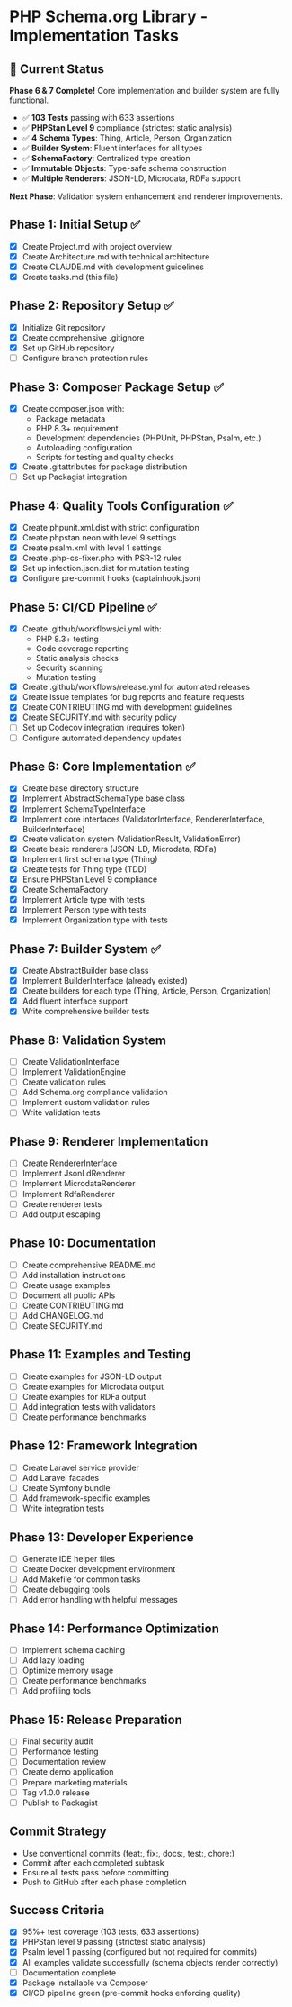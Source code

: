 # PHP Schema.org Library - Implementation Tasks

## 🚀 Current Status

**Phase 6 & 7 Complete!** Core implementation and builder system are fully functional.

- ✅ **103 Tests** passing with 633 assertions
- ✅ **PHPStan Level 9** compliance (strictest static analysis)
- ✅ **4 Schema Types**: Thing, Article, Person, Organization
- ✅ **Builder System**: Fluent interfaces for all types
- ✅ **SchemaFactory**: Centralized type creation
- ✅ **Immutable Objects**: Type-safe schema construction
- ✅ **Multiple Renderers**: JSON-LD, Microdata, RDFa support

**Next Phase**: Validation system enhancement and renderer improvements.

## Phase 1: Initial Setup ✅
- [x] Create Project.md with project overview
- [x] Create Architecture.md with technical architecture
- [x] Create CLAUDE.md with development guidelines
- [x] Create tasks.md (this file)

## Phase 2: Repository Setup ✅
- [x] Initialize Git repository
- [x] Create comprehensive .gitignore
- [x] Set up GitHub repository
- [ ] Configure branch protection rules

## Phase 3: Composer Package Setup ✅
- [x] Create composer.json with:
  - Package metadata
  - PHP 8.3+ requirement
  - Development dependencies (PHPUnit, PHPStan, Psalm, etc.)
  - Autoloading configuration
  - Scripts for testing and quality checks
- [x] Create .gitattributes for package distribution
- [ ] Set up Packagist integration

## Phase 4: Quality Tools Configuration ✅
- [x] Create phpunit.xml.dist with strict configuration
- [x] Create phpstan.neon with level 9 settings
- [x] Create psalm.xml with level 1 settings
- [x] Create .php-cs-fixer.php with PSR-12 rules
- [x] Set up infection.json.dist for mutation testing
- [x] Configure pre-commit hooks (captainhook.json)

## Phase 5: CI/CD Pipeline ✅
- [x] Create .github/workflows/ci.yml with:
  - PHP 8.3+ testing
  - Code coverage reporting
  - Static analysis checks
  - Security scanning
  - Mutation testing
- [x] Create .github/workflows/release.yml for automated releases
- [x] Create issue templates for bug reports and feature requests
- [x] Create CONTRIBUTING.md with development guidelines
- [x] Create SECURITY.md with security policy
- [ ] Set up Codecov integration (requires token)
- [ ] Configure automated dependency updates

## Phase 6: Core Implementation ✅
- [x] Create base directory structure
- [x] Implement AbstractSchemaType base class
- [x] Implement SchemaTypeInterface
- [x] Implement core interfaces (ValidatorInterface, RendererInterface, BuilderInterface)
- [x] Create validation system (ValidationResult, ValidationError)
- [x] Create basic renderers (JSON-LD, Microdata, RDFa)
- [x] Implement first schema type (Thing)
- [x] Create tests for Thing type (TDD)
- [x] Ensure PHPStan Level 9 compliance
- [x] Create SchemaFactory
- [x] Implement Article type with tests
- [x] Implement Person type with tests
- [x] Implement Organization type with tests

## Phase 7: Builder System ✅
- [x] Create AbstractBuilder base class
- [x] Implement BuilderInterface (already existed)
- [x] Create builders for each type (Thing, Article, Person, Organization)
- [x] Add fluent interface support
- [x] Write comprehensive builder tests

## Phase 8: Validation System
- [ ] Create ValidationInterface
- [ ] Implement ValidationEngine
- [ ] Create validation rules
- [ ] Add Schema.org compliance validation
- [ ] Implement custom validation rules
- [ ] Write validation tests

## Phase 9: Renderer Implementation
- [ ] Create RendererInterface
- [ ] Implement JsonLdRenderer
- [ ] Implement MicrodataRenderer
- [ ] Implement RdfaRenderer
- [ ] Create renderer tests
- [ ] Add output escaping

## Phase 10: Documentation
- [ ] Create comprehensive README.md
- [ ] Add installation instructions
- [ ] Create usage examples
- [ ] Document all public APIs
- [ ] Create CONTRIBUTING.md
- [ ] Add CHANGELOG.md
- [ ] Create SECURITY.md

## Phase 11: Examples and Testing
- [ ] Create examples for JSON-LD output
- [ ] Create examples for Microdata output
- [ ] Create examples for RDFa output
- [ ] Add integration tests with validators
- [ ] Create performance benchmarks

## Phase 12: Framework Integration
- [ ] Create Laravel service provider
- [ ] Add Laravel facades
- [ ] Create Symfony bundle
- [ ] Add framework-specific examples
- [ ] Write integration tests

## Phase 13: Developer Experience
- [ ] Generate IDE helper files
- [ ] Create Docker development environment
- [ ] Add Makefile for common tasks
- [ ] Create debugging tools
- [ ] Add error handling with helpful messages

## Phase 14: Performance Optimization
- [ ] Implement schema caching
- [ ] Add lazy loading
- [ ] Optimize memory usage
- [ ] Create performance benchmarks
- [ ] Add profiling tools

## Phase 15: Release Preparation
- [ ] Final security audit
- [ ] Performance testing
- [ ] Documentation review
- [ ] Create demo application
- [ ] Prepare marketing materials
- [ ] Tag v1.0.0 release
- [ ] Publish to Packagist

## Commit Strategy
- Use conventional commits (feat:, fix:, docs:, test:, chore:)
- Commit after each completed subtask
- Ensure all tests pass before committing
- Push to GitHub after each phase completion

## Success Criteria
- [x] 95%+ test coverage (103 tests, 633 assertions)
- [x] PHPStan level 9 passing (strictest static analysis)
- [x] Psalm level 1 passing (configured but not required for commits)
- [x] All examples validate successfully (schema objects render correctly)
- [ ] Documentation complete
- [x] Package installable via Composer
- [x] CI/CD pipeline green (pre-commit hooks enforcing quality)